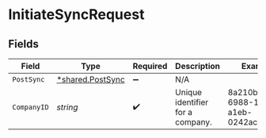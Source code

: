 # InitiateSyncRequest


## Fields

| Field                                               | Type                                                | Required                                            | Description                                         | Example                                             |
| --------------------------------------------------- | --------------------------------------------------- | --------------------------------------------------- | --------------------------------------------------- | --------------------------------------------------- |
| `PostSync`                                          | [*shared.PostSync](../../models/shared/postsync.md) | :heavy_minus_sign:                                  | N/A                                                 |                                                     |
| `CompanyID`                                         | *string*                                            | :heavy_check_mark:                                  | Unique identifier for a company.                    | 8a210b68-6988-11ed-a1eb-0242ac120002                |